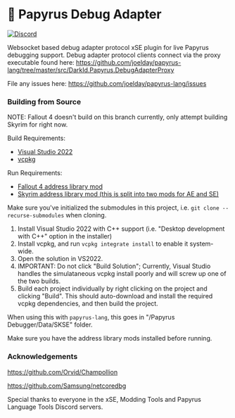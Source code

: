 # 📜 Papyrus Debug Adapter

[![Discord](https://img.shields.io/discord/558746231665328139.svg?color=%23738ADB)](https://discord.gg/E4dWujQ)

Websocket based debug adapter protocol xSE plugin for live Papyrus debugging support. Debug adapter protocol clients connect via the proxy executable found here: https://github.com/joelday/papyrus-lang/tree/master/src/DarkId.Papyrus.DebugAdapterProxy

File any issues here: https://github.com/joelday/papyrus-lang/issues

### Building from Source

NOTE: Fallout 4 doesn't build on this branch currently, only attempt building Skyrim for right now.

Build Requirements:

- [Visual Studio 2022](https://visualstudio.microsoft.com/vs/community/)
- [vcpkg](https://vcpkg.io/en/getting-started.html)

Run Requirements:

- [Fallout 4 address library mod](https://www.nexusmods.com/fallout4/mods/47327)
- [Skyrim address library mod (this is split into two mods for AE and SE)](https://www.nexusmods.com/skyrimspecialedition/mods/32444)

Make sure you've initialized the submodules in this project, i.e. `git clone --recurse-submodules` when cloning.

1. Install Visual Studio 2022 with C++ support (i.e. "Desktop development with C++" option in the installer)
2. Install vcpkg, and run `vcpkg integrate install` to enable it system-wide.
3. Open the solution in VS2022.
4. IMPORTANT: Do not click "Build Solution"; Currently, Visual Studio handles the simulataneous vcpkg install poorly and will screw up one of the two builds.
5. Build each project individually by right clicking on the project and clicking "Build". This should auto-download and install the required vcpkg dependencies, and then build the project.

When using this with `papyrus-lang`, this goes in "<your mod folder>/Papyrus Debugger/Data/SKSE" folder.

Make sure you have the address library mods installed before running.

### Acknowledgements

https://github.com/Orvid/Champollion

https://github.com/Samsung/netcoredbg

Special thanks to everyone in the xSE, Modding Tools and Papyrus Language Tools Discord servers.
